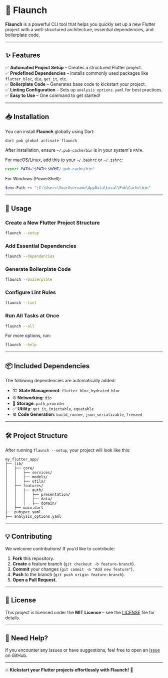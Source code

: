 # 🚀 Flaunch

**Flaunch** is a powerful CLI tool that helps you quickly set up a new Flutter project with a well-structured architecture, essential dependencies, and boilerplate code.

---

## **✨ Features**

✅ **Automated Project Setup** – Creates a structured Flutter project.\
✅ **Predefined Dependencies** – Installs commonly used packages like `flutter_bloc`, `dio`, `get_it`, etc.\
✅ **Boilerplate Code** – Generates base code to kickstart your project.\
✅ **Linting Configuration** – Sets up `analysis_options.yaml` for best practices.\
✅ **Easy to Use** – One command to get started!

---

## **📥 Installation**

You can install **Flaunch** globally using Dart:

```sh
dart pub global activate flaunch
```

After installation, ensure `~/.pub-cache/bin` is in your system's `PATH`.

For macOS/Linux, add this to your `~/.bashrc` or `~/.zshrc`:

```sh
export PATH="$PATH:$HOME/.pub-cache/bin"
```

For Windows (PowerShell):

```powershell
$env:Path += ";C:\Users\YourUsername\AppData\Local\Pub\Cache\bin"
```

---

## **🚀 Usage**

### **Create a New Flutter Project Structure**

```sh
flaunch --setup
```

### **Add Essential Dependencies**

```sh
flaunch --dependencies
```

### **Generate Boilerplate Code**

```sh
flaunch --boilerplate
```

### **Configure Lint Rules**

```sh
flaunch --lint
```

### **Run All Tasks at Once**

```sh
flaunch --all
```

For more options, run:

```sh
flaunch --help
```

---

## **📦 Included Dependencies**

The following dependencies are automatically added:

- 🏗 **State Management**: `flutter_bloc`, `hydrated_bloc`
- 🌐 **Networking**: `dio`
- 💾 **Storage**: `path_provider`
- ✅ **Utility**: `get_it`, `injectable`, `equatable`
- ⚙ **Code Generation**: `build_runner`, `json_serializable`, `freezed`

---

## **🛠 Project Structure**

After running `flaunch --setup`, your project will look like this:

```
my_flutter_app/
├── lib/
│   ├── core/
│   │   ├── services/
│   │   ├── models/
│   │   ├── utils/
│   ├── features/
│   │   ├── auth/
│   │   │   ├── presentation/
│   │   │   ├── data/
│   │   │   ├── domain/
│   ├── main.dart
├── pubspec.yaml
├── analysis_options.yaml
```

---

## **💡 Contributing**

We welcome contributions! If you’d like to contribute:

1. **Fork** this repository.
2. **Create** a feature branch (`git checkout -b feature-branch`).
3. **Commit** your changes (`git commit -m "Add new feature"`).
4. **Push** to the branch (`git push origin feature-branch`).
5. **Open a Pull Request**.

---

## **📄 License**

This project is licensed under the **MIT License** – see the [LICENSE](LICENSE) file for details.

---

## **💬 Need Help?**

If you encounter any issues or have suggestions, feel free to open an [issue](https://github.com/yourusername/flaunch/issues) on GitHub.

---

🔥 **Kickstart your Flutter projects effortlessly with Flaunch!** 🚀

